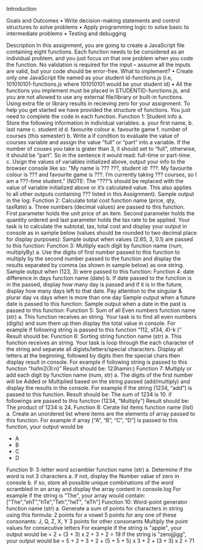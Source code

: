 Introduction

Goals and Outcomes
• Write decision-making statements and control structures to solve problems
• Apply programming logic to solve basic to intermediate problems
• Testing and debugging

Description
In this assignment, you are going to create a JavaScript file containing eight functions.
Each function needs to be considered as an individual problem, and you just focus on that one problem when you code the function.
No validation is required for the input – assume all the inputs are valid, but your code should be error-free.
What to implement?
• Create only one JavaScript file named as your student id-functions.js (i.e, 101010101-functions.js where 101010101 would be your student id)
• All the functions you implement must be placed in STUDENTID-functions.js, and you are not allowed to use any external file/library or built-in functions. Using extra file or library results in recieving zero for your assignment. To help you get started we have provided the structure of functions. You just need to complete the code in each function.
Function 1: Student info
a. Store the following information in individual variables:
a. your first name,
b. last name
c. student id
d. favourite colour
e. favourite game
f. number of courses (this semester)
b. Write a if condtion to evaluate the value of courses variable and assign the value “full” or “part” into a variable. If the number of couses you take is grater than 3, it should set to “full”, otherwise, it should be “part”. So in the sentence it would read: full-time or part-time.
c. Usign the values of variables initialized above, output your info to the browser console like so: "My name is ??? ???, student id: ???. My favourite colour is ??? and favourite game is ???. I’m currently taking ??? courses, so I am a ???-time student." (NOTE: The “???”s should be replaced with the value of variable initialized above or it’s calculated value. This also applies to all other outputs containing ??? listed in this Assignment).
Sample output in the log:
Function 2: Calculate total cost function name (price, qty, taxRate)
a. Three numbers (decimal values) are passed to this function. First parameter holds the unit price of an item. Second parameter holds the quantity ordered and last parameter holds the tax rate to be applied. Your task is to calculate the subtotal, tax, total cost and display your output in console as in sample below (values should be rounded to two decimal place for display purposes):
Sample output when values (2.65, 3, 0.1) are passed to this function:
Function 3: Multiply each digit by function name (num, multiplyBy)
a. Use the digits of first number passed to this function to multiply
by the second number passed to the function and display the results separated
by comma (as shown in sample below) as one string.
Sample output when (123, 3) were passed to this function:
Function 4: date difference in days function name (date)
b. If date passed to the function is in the passed, display how many day is passed and if it is in the future, display how many days left to that date. Pay attention to the singular & plurar day vs days when is more than one day
Sample output when a future date is passed to this function:
Sample output when a date in the past is passed to this function:
Function 5: Sum of all Even numbers function name (str)
a. This function receives an string. Your task is to find all even numbers (digits) and sum them up then display the total value in console. For example if following string is passed to this function “112, sf34, 4)-k )”
Result should be:
Function 6: Sorting string function name (str)
a. This function receives an string. Your task is loop through the each character of the string and separate all digists/letters/special characters. Display all letters at the beginning, followed by digits then the special chars then display result in console. For example if following string is passed to this function “ha1m2i3l:n)”
Result should be: 123hamin:)
Function 7: Multiply or add each digit by function name (num, str)
a. The digits of the first number will be Added or Multiplied based on the string passed (add/multiply) and display the results in the console. For example if the string (1234, “add”) is passed to this function.
Result should be:
The sum of 1234 is 10.
if followings are passed to this function (1234, “Multiply”)
Result should be:
The product of 1234 is 24.
Function 8: Cerate list items function name (list)
a. Create an unordered list where items are the elements of array passed to this function.
For example if array [“A”, “B”, “C”, “D”] is passed to this function, your output would be
<ul><li>A</li><li>B</li><li>C</li><li>D</li></ul>
Function 9: 3-letter word scrambler function name (str)
a. Determine if the word is not 3 characters
a. if not, display the Number value of zero in console
b. if so, store all possible unique combinations of the word scrambled in an array and display the array content in console.log
For example if the string is "The", your array would contain: ["The","ehT","hTe","Teh","heT", "eTh"]
Function 10: Word-point generator function name (str)
a. Generate a sum of points for characters in string using this formula:
2 points for a vowel
5 points for any one of these consonants: J, Q, Z, X, Y
3 points for other consonants
Multiply the point values for consecutive letters
For example
if the string is "apple", your output would be
= 2 + (3 + 3) x 2 + 3 + 2 = 19
if the string is "zerojjjigg", your output would be
= 5 + 2 + 3 + 2 + (5 + 5 + 5) x 3 + 2 + (3 + 3) x 2 = 71
